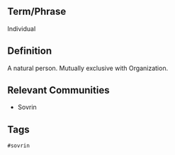 ## Term/Phrase
Individual

## Definition
A natural person. Mutually exclusive with Organization.

## Relevant Communities
* Sovrin

## Tags
```
#sovrin
```
